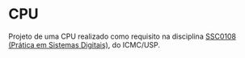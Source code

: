 # CPU

Projeto de uma CPU realizado como requisito na disciplina [SSC0108 (Prática em Sistemas Digitais)](https://uspdigital.usp.br/jupiterweb/obterDisciplina?sgldis=SSC0108&codcur=55041&codhab=0), do ICMC/USP.